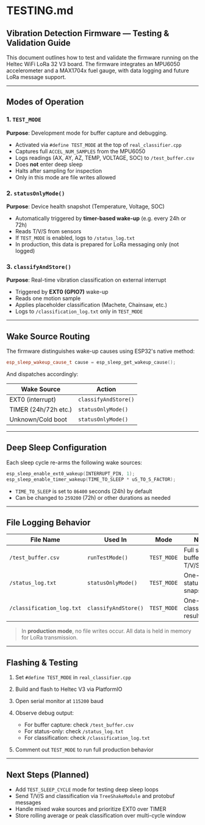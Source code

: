 # TESTING.md

## Vibration Detection Firmware — Testing & Validation Guide

This document outlines how to test and validate the firmware running on the Heltec WiFi LoRa 32 V3 board. The firmware integrates an MPU6050 accelerometer and a MAX1704x fuel gauge, with data logging and future LoRa message support.

---

## Modes of Operation

### 1. `TEST_MODE`

**Purpose**: Development mode for buffer capture and debugging.

* Activated via `#define TEST_MODE` at the top of `real_classifier.cpp`
* Captures full `ACCEL_NUM_SAMPLES` from the MPU6050
* Logs readings (AX, AY, AZ, TEMP, VOLTAGE, SOC) to `/test_buffer.csv`
* Does **not** enter deep sleep
* Halts after sampling for inspection
* Only in this mode are file writes allowed

### 2. `statusOnlyMode()`

**Purpose**: Device health snapshot (Temperature, Voltage, SOC)

* Automatically triggered by **timer-based wake-up** (e.g. every 24h or 72h)
* Reads T/V/S from sensors
* If `TEST_MODE` is enabled, logs to `/status_log.txt`
* In production, this data is prepared for LoRa messaging only (not logged)

### 3. `classifyAndStore()`

**Purpose**: Real-time vibration classification on external interrupt

* Triggered by **EXT0 (GPIO7)** wake-up
* Reads one motion sample
* Applies placeholder classification (Machete, Chainsaw, etc.)
* Logs to `/classification_log.txt` only in `TEST_MODE`

---

## Wake Source Routing

The firmware distinguishes wake-up causes using ESP32's native method:

```cpp
esp_sleep_wakeup_cause_t cause = esp_sleep_get_wakeup_cause();
```

And dispatches accordingly:

| Wake Source          | Action               |
| -------------------- | -------------------- |
| EXT0 (interrupt)     | `classifyAndStore()` |
| TIMER (24h/72h etc.) | `statusOnlyMode()`   |
| Unknown/Cold boot    | `statusOnlyMode()`   |

---

## Deep Sleep Configuration

Each sleep cycle re-arms the following wake sources:

```cpp
esp_sleep_enable_ext0_wakeup(INTERRUPT_PIN, 1);
esp_sleep_enable_timer_wakeup(TIME_TO_SLEEP * uS_TO_S_FACTOR);
```

* `TIME_TO_SLEEP` is set to `86400` seconds (24h) by default
* Can be changed to `259200` (72h) or other durations as needed

---

## File Logging Behavior

| File Name                 | Used In              | Mode        | Notes                          |
| ------------------------- | -------------------- | ----------- | ------------------------------ |
| `/test_buffer.csv`        | `runTestMode()`      | `TEST_MODE` | Full sample buffer, with T/V/S |
| `/status_log.txt`         | `statusOnlyMode()`   | `TEST_MODE` | One-line status snapshot       |
| `/classification_log.txt` | `classifyAndStore()` | `TEST_MODE` | One-line classification result |

> In **production mode**, no file writes occur. All data is held in memory for LoRa transmission.

---

## Flashing & Testing

1. Set `#define TEST_MODE` in `real_classifier.cpp`
2. Build and flash to Heltec V3 via PlatformIO
3. Open serial monitor at `115200` baud
4. Observe debug output:

   * For buffer capture: check `/test_buffer.csv`
   * For status-only: check `/status_log.txt`
   * For classification: check `/classification_log.txt`
5. Comment out `TEST_MODE` to run full production behavior

---

## Next Steps (Planned)

* Add `TEST_SLEEP_CYCLE` mode for testing deep sleep loops
* Send T/V/S and classification via `TreeShakeModule` and protobuf messages
* Handle mixed wake sources and prioritize EXT0 over TIMER
* Store rolling average or peak classification over multi-cycle window
